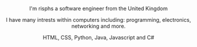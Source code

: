 <p align='center'>
  I'm risphs a software engineer from the United Kingdom
</p>
<p align='center'>
    I have many intrests within computers including: programming, electronics, networking and more.
</p>
<p align='center'>
    HTML, CSS, Python, Java, Javascript and C#
</p>
